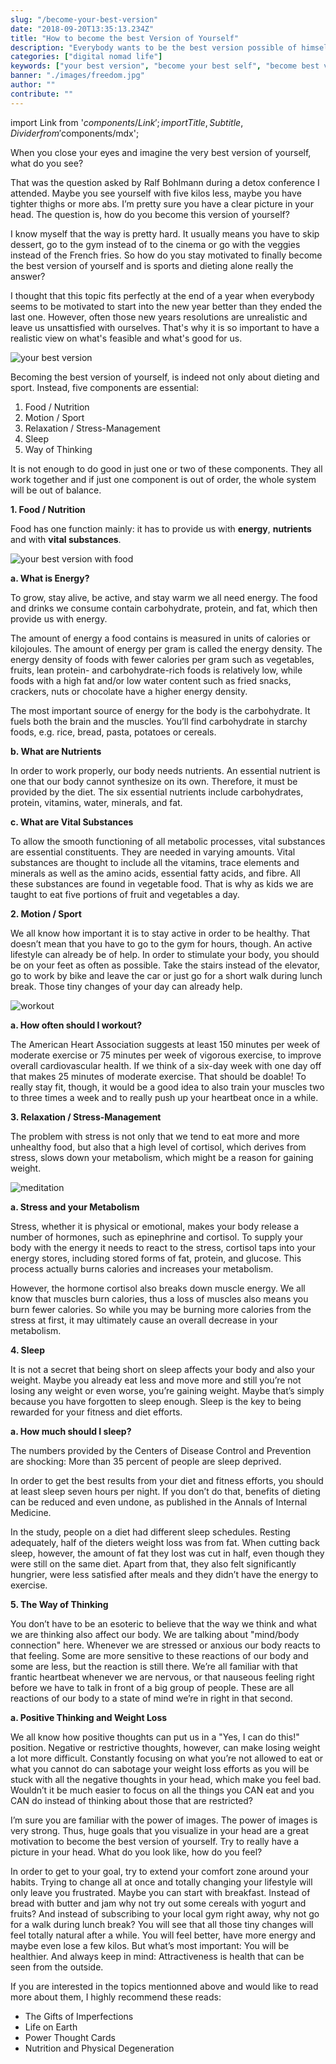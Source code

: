 ```yaml
---
slug: "/become-your-best-version"
date: "2018-09-20T13:35:13.234Z"
title: "How to become the best Version of Yourself"
description: "Everybody wants to be the best version possible of himself. But what does that even mean and how do we get there? I tried to answer this question the way I see it..."
categories: ["digital nomad life"]
keywords: ["your best version", "become your best self", "become best version of yourself"]
banner: "./images/freedom.jpg"
author: ""
contribute: ""
---
```


import Link from '$components/Link';
import { Title, Subtitle, Divider } from '$components/mdx';

When you close your eyes and imagine the very best version of yourself, what do you see?

That was the question asked by <Link to="http://ralfbohlmann.com/">Ralf Bohlmann</Link> during a <Link to="http://detoxrebels.com/">detox conference</Link> I attended. Maybe you see yourself with five kilos less, maybe you have tighter thighs or more abs. I’m pretty sure you have a clear picture in your head. The question is, how do you become this version of yourself?

I know myself that the way is pretty hard. It usually means you have to skip dessert, go to the gym instead of to the cinema or go with the veggies instead of the French fries. So how do you stay motivated to finally become the best version of yourself and is sports and dieting alone really the answer?

I thought that this topic fits perfectly at the end of a year when everybody seems to be motivated to start into the new year better than they ended the last one. However, often those new years resolutions are unrealistic and leave us unsattisfied with ourselves. That's why it is so important to have a realistic view on what's feasible and what's good for us.

![your best version](./images/freedom.jpg)

<Title id="five-components">The five components to become the best version of yourself</Title>

Becoming the best version of yourself, is indeed not only about dieting and sport. Instead, five components are essential:

1.  Food / Nutrition
2.  Motion / Sport
3.  Relaxation / Stress-Management
4.  Sleep
5.  Way of Thinking

It is not enough to do good in just one or two of these components. They all work together and if just one component is out of order, the whole system will be out of balance.

**1.  Food / Nutrition**

Food has one function mainly: it has to provide us with **energy**, **nutrients** and with **vital substances**.

![your best version with food](./images/healthy_food.jpg)

**a. What is Energy?**

To grow, stay alive, be active, and stay warm we all need energy. The food and drinks we consume contain carbohydrate, protein, and fat, which then provide us with energy.

The amount of energy a food contains is measured in units of calories or kilojoules. The amount of energy per gram is called the energy density. The energy density of foods with fewer calories per gram such as vegetables, fruits, lean protein- and carbohydrate-rich foods is relatively low, while foods with a high fat and/or low water content such as fried snacks, crackers, nuts or chocolate have a higher energy density.

The most important source of energy for the body is the carbohydrate. It fuels both the brain and the muscles. You’ll find carbohydrate in starchy foods, e.g. rice, bread, pasta, potatoes or cereals.

**b. What are Nutrients**

In order to work properly, our body needs nutrients. An essential nutrient is one that our body cannot synthesize on its own. Therefore, it must be provided by the diet. The six essential nutrients include carbohydrates, protein, vitamins, water, minerals, and fat.


**c. What are Vital Substances**

To allow the smooth functioning of all metabolic processes, vital substances are essential constituents. They are needed in varying amounts. Vital substances are thought to include all the vitamins, trace elements and minerals as well as the amino acids, essential fatty acids, and fibre. All these substances are found in vegetable food. That is why as kids we are taught to eat five portions of fruit and vegetables a day.

**2.  Motion / Sport**

We all know how important it is to stay active in order to be healthy. That doesn’t mean that you have to go to the gym for hours, though. An active lifestyle can already be of help. In order to stimulate your body, you should be on your feet as often as possible. Take the stairs instead of the elevator, go to work by bike and leave the car or just go for a short walk during lunch break. Those tiny changes of your day can already help.

![workout](./images/working_out.jpg)

**a. How often should I workout?**

The American Heart Association suggests at least 150 minutes per week of moderate exercise or 75 minutes per week of vigorous exercise, to improve overall cardiovascular health. If we think of a six-day week with one day off that makes 25 minutes of moderate exercise. That should be doable! To really stay fit, though, it would be a good idea to also train your muscles two to three times a week and to really push up your heartbeat once in a while.

**3.  Relaxation / Stress-Management**

The problem with stress is not only that we tend to eat more and more unhealthy food, but also that a high level of cortisol, which derives from stress, slows down your metabolism, which might be a reason for gaining weight.

![meditation](./images/meditation.jpg)

**a. Stress and your Metabolism**

Stress, whether it is physical or emotional, makes your body release a number of hormones, such as epinephrine and cortisol. To supply your body with the energy it needs to react to the stress, cortisol taps into your energy stores, including stored forms of fat, protein, and glucose. This process actually burns calories and increases your metabolism.

However, the hormone cortisol also breaks down muscle energy. We all know that muscles burn calories, thus a loss of muscles also means you burn fewer calories. So while you may be burning more calories from the stress at first, it may ultimately cause an overall decrease in your metabolism.

**4. Sleep**

It is not a secret that being short on sleep affects your body and also your weight. Maybe you already eat less and move more and still you’re not losing any weight or even worse, you’re gaining weight. Maybe that’s simply because you have forgotten to sleep enough. Sleep is the key to being rewarded for your fitness and diet efforts.

**a. How much should I sleep?**

The numbers provided by the Centers of Disease Control and Prevention are shocking: More than 35 percent of people are sleep deprived.

In order to get the best results from your diet and fitness efforts, you should at least sleep seven hours per night. If you don’t do that, benefits of dieting can be reduced and even undone, as published in the Annals of Internal Medicine.

In the study, people on a diet had different sleep schedules. Resting adequately, half of the dieters weight loss was from fat. When cutting back sleep, however, the amount of fat they lost was cut in half, even though they were still on the same diet. Apart from that, they also felt significantly hungrier, were less satisfied after meals and they didn’t have the energy to exercise.

**5.  The Way of Thinking**

You don’t have to be an esoteric to believe that the way we think and what we are thinking also affect our body. We are talking about "mind/body connection" here. Whenever we are stressed or anxious our body reacts to that feeling. Some are more sensitive to these reactions of our body and some are less, but the reaction is still there. We’re all familiar with that frantic heartbeat whenever we are nervous, or that nauseous feeling right before we have to talk in front of a big group of people. These are all reactions of our body to a state of mind we’re in right in that second.

**a. Positive Thinking and Weight Loss**

We all know how positive thoughts can put us in a "Yes, I can do this!" position. Negative or restrictive thoughts, however, can make losing weight a lot more difficult. Constantly focusing on what you’re not allowed to eat or what you cannot do can sabotage your weight loss efforts as you will be stuck with all the negative thoughts in your head, which make you feel bad. Wouldn’t it be much easier to focus on all the things you CAN eat and you CAN do instead of thinking about those that are restricted?

<Title id="becoming-the-best-version">So how do I become the best version of myself now?</Title>

I’m sure you are familiar with the power of images. The power of images is very strong. Thus, huge goals that you visualize in your head are a great motivation to become the best version of yourself. Try to really have a picture in your head. What do you look like, how do you feel?

In order to get to your goal, try to extend your comfort zone around your habits. Trying to change all at once and totally changing your lifestyle will only leave you frustrated. Maybe you can start with breakfast. Instead of bread with butter and jam why not try out some cereals with yogurt and fruits? And instead of subscribing to your local gym right away, why not go for a walk during lunch break? You will see that all those tiny changes will feel totally natural after a while. You will feel better, have more energy and maybe even lose a few kilos. But what’s most important: You will be healthier. And always keep in mind: Attractiveness is health that can be seen from the outside.

<Title id="recommendations">Recommendations</Title>

If you are interested in the topics mentionned above and would like to read more about them, I highly recommend these reads:

* <Link to="https://www.amazon.com/Gifts-Imperfection-Think-Supposed-Embrace/dp/159285849X/ref=as_li_ss_tl?s=books&ie=UTF8&qid=1483011345&sr=1-9&linkCode=ll1&tag=21moves-20&linkId=b444919b494b3fedbc86fe57b9c0cf7e">The Gifts of Imperfections</Link>

* <Link to="https://www.amazon.com/Life-Earth-Understanding-Here-Ahead/dp/1401945570/ref=as_li_ss_tl?s=books&ie=UTF8&qid=1483011665&sr=1-25&linkCode=ll1&tag=21moves-20&linkId=91d2656a2826a98f6fffd7454f996ed0">Life on Earth</Link>

* <Link to="https://www.amazon.com/gp/product/1561706124/ref=as_li_ss_tl?pf_rd_m=ATVPDKIKX0DER&pf_rd_s=merchandised-search-4&pf_rd_r=GBGV2T61EQ6V3DNNV0SM&pf_rd_t=101&pf_rd_p=3ba4cf8e-6189-5ac2-acc4-4a9678f8e7bf&pf_rd_i=282868&linkCode=ll1&tag=21moves-20&linkId=3822013a040503d3bef91f67ee324e6b">Power Thought Cards</Link>

* <Link to="https://www.amazon.com/Nutrition-Physical-Degeneration-Weston-Price/dp/0916764206/ref=as_li_ss_tl?s=books&ie=UTF8&qid=1483011847&sr=1-4&linkCode=ll1&tag=21moves-20&linkId=6a9f72d0989d45a5217a2ac80d5814fa">Nutrition and Physical Degeneration</Link>




